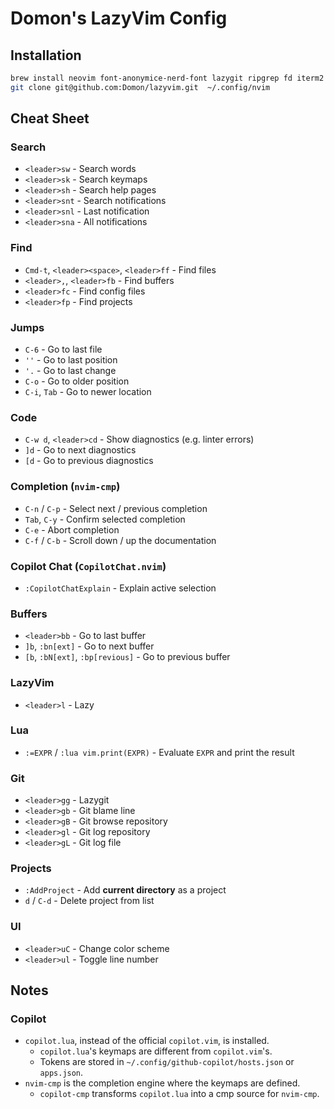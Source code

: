 # Domon's LazyVim Config

## Installation

```sh
brew install neovim font-anonymice-nerd-font lazygit ripgrep fd iterm2
git clone git@github.com:Domon/lazyvim.git  ~/.config/nvim
```

## Cheat Sheet

### Search

* `<leader>sw` - Search words
* `<leader>sk` - Search keymaps
* `<leader>sh` - Search help pages
* `<leader>snt` - Search notifications
* `<leader>snl` - Last notification
* `<leader>sna` - All notifications

### Find

* `Cmd-t`, `<leader><space>`, `<leader>ff` - Find files
* `<leader>,`, `<leader>fb` - Find buffers
* `<leader>fc` - Find config files
* `<leader>fp` - Find projects

### Jumps

* `C-6` - Go to last file
* `''` - Go to last position
* `'.` - Go to last change
* `C-o` - Go to older position
* `C-i`, `Tab` - Go to newer location

### Code

* `C-w d`, `<leader>cd` -  Show diagnostics (e.g. linter errors)
* `]d` - Go to next diagnostics
* `[d` - Go to previous diagnostics

### Completion (`nvim-cmp`)

* `C-n` / `C-p` - Select next / previous completion
* `Tab`, `C-y` - Confirm selected completion
* `C-e` - Abort completion
* `C-f` / `C-b` - Scroll down / up the documentation

### Copilot Chat (`CopilotChat.nvim`)

* `:CopilotChatExplain` - Explain active selection

### Buffers

* `<leader>bb` - Go to last buffer
* `]b`, `:bn[ext]` - Go to next buffer
* `[b`, `:bN[ext]`, `:bp[revious]`  - Go to previous buffer

### LazyVim

* `<leader>l` - Lazy

### Lua

* `:=EXPR` / `:lua vim.print(EXPR)` - Evaluate `EXPR` and print the result

### Git

* `<leader>gg` - Lazygit
* `<leader>gb` - Git blame line
* `<leader>gB` - Git browse repository
* `<leader>gl` - Git log repository
* `<leader>gL` - Git log file

### Projects

* `:AddProject` - Add **current directory** as a project
* `d` / `C-d` - Delete project from list

### UI

* `<leader>uC` - Change color scheme
* `<leader>ul` - Toggle line number

## Notes

### Copilot

* `copilot.lua`, instead of the official `copilot.vim`, is installed.
  * `copilot.lua`'s keymaps are different from `copilot.vim`'s.
  * Tokens are stored in `~/.config/github-copilot/hosts.json` or `apps.json`.
* `nvim-cmp` is the completion engine where the keymaps are defined.
  * `copilot-cmp` transforms `copilot.lua` into a cmp source for `nvim-cmp`.
